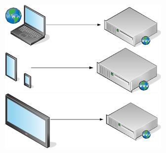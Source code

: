 ![client-server](images/pc-server.png)
![client-server](images/cell-server.png)
![client-server](images/tv-server.png)
